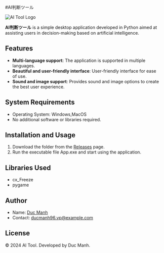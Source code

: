 #AI判断ツール

![AI Tool Logo](AI判断ツール.ico)

**AI判断ツール** is a simple desktop application developed in Python aimed at assisting users in decision-making based on artificial intelligence.

## Features

- **Multi-language support**: The application is supported in multiple languages.
- **Beautiful and user-friendly interface**: User-friendly interface for ease of use.
- **Sound and image support**: Provides sound and image options to create the best user experience.

## System Requirements

- Operating System: Windows,MacOS
- No additional software or libraries required.

## Installation and Usage

1. Download the folder from the [Releases](https://drive.google.com/drive/folders/15nMAqF96nj49Z-LPKMjkaouljQqTPVca?usp=sharing) page.
2. Run the executable file App.exe and start using the application.

## Libraries Used

- cx_Freeze
- pygame

## Author

- Name: [Duc Manh](https://github.com/ducmanh96)
- Contact: ducmanh96.vp@example.com

## License

© 2024 AI Tool. Developed by Duc Manh.
